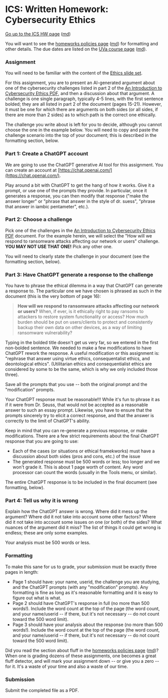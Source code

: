 ICS: Written Homework: Cybersecurity Ethics
=============================================

[Go up to the ICS HW page](index.html) ([md](index.md))

You will want to see the
[homeworks policies page](../uva/hw-policies.html)
([md](../uva/hw-policies.md)) for formatting and other details.  The
due dates are listed on the [UVa course page](../uva/index.html)
([md](../uva/index.md)).

### Assignment

You will need to be familiar with the content of the [Ethics slide set](../slides/ethics.html#/).

For this assignment, you are to present an AI-generated argument about one of the cybersecurity challenges listed in part 2 of the [An Introduction to Cybersecurity Ethics PDF](https://www.scu.edu/media/ethics-center/technology-ethics/IntroToCybersecurityEthics.pdf), and then a discussion about that argument.  A challenge is one single paragraph, typically 4-5 lines, with the first sentence bolded; they are all listed in part 2 of the document (pages 15-21).  However, it must be one for which there are arguments on both sides (or all sides, if there are more than 2 sides) as to which path is the correct one ethically.

The challenge you write about is left for you to decide, although you cannot choose the one in the example below.  You will need to copy and paste the challenge scenario into the top of your document; this is described in the formatting section, below.


### Part 1: Create a ChatGPT account

We are going to use the ChatGPT generative AI tool for this assignment.  You can create an account at [https://chat.openai.com/](https://chat.openai.com/).

Play around a bit with ChatGPT to get the hang of how it works.  Give it a prompt, or use one of the prompts they provide.  In particular, once it generates a response, you can then modify that response ("make the answer longer" or "phrase that answer in the style of dr. suess", "phrase that answer in iambic pentameter", etc.).


### Part 2: Choose a challenge

Pick one of the challenges in the [An Introduction to Cybersecurity Ethics PDF](https://www.scu.edu/media/ethics-center/technology-ethics/IntroToCybersecurityEthics.pdf) document.  For the example herein, we will select the "How will we respond to ransomware attacks affecting our network or users" challenge.  **YOU MAY NOT USE THAT ONE!**  Pick any other one.

You will need to clearly state the challenge in your document (see the formatting section, below).


### Part 3: Have ChatGPT generate a response to the challenge

You have to phrase the ethical dilemma in a way that ChatGPT can generate a response to.  The particular one we have chosen is phrased as such in the document (this is the very bottom of page 16):

> **How will we respond to ransomware attacks affecting our network or users?** When, if ever, is it ethically right to pay ransoms to attackers to restore system functionality or access? How much burden should be put on users/clients to protect and consistently backup their own data on other devices, as a way of limiting ransomware vulnerability?

Typing in the bolded title doesn't get us very far, so we entered in the first non-bolded sentence.  We needed to make a few modifications to have ChatGPT rework the response.  A useful modification or this assignment is: "rephrase that answer using virtue ethics, consequentalist ethics, and deontological ethics".  (Utilitarian ethics and consequentialist ethics are considered by some to be the same, which is why we only included those three).

Save all the prompts that you use -- both the original prompt and the "modification" prompts.

Your ChatGPT response must be reasonable!!!  While it's fun to phrase it as if it were from Dr. Seuss, that would not be accepted as a reasonable answer to such an essay prompt.  Likewise, you have to ensure that the prompts sincerely try to elicit a correct response, and that the answer is correctly to the limit of ChatGPT's ability.

Keep in mind that you can re-generate a previous response, or make modifications.  There are a few strict requirements about the final ChatGPT response that you are going to use:

- Each of the cases (or situations or ethical framekworks) must have a discussion about both sides (pros and cons, etc.) of the issue
- The generated response must be 500 words or less; too longer and we won't grade it.  This is about 1 page worth of content.  Any word processor can count the words (usually in the Tools menu, or similar).

The entire ChatGPT response is to be included in the final document (see formatting, below).


### Part 4: Tell us why it is wrong

Explain how the ChatGPT answer is wrong.  Where did it mess up the argument?  Where did it not take into account some other factors?  Where did it not take into account some issues on one (or both) of the sides?  What nuances of the argument did it miss?  The list of things it could get wrong is endless; these are only some examples.

Your analysis must be 500 words or less.


### Formatting

To make this sane for us to grade, your submission must be exactly three pages in length:

- Page 1 should have: your name, userid, the challenge you are studying, and the ChatGPT prompts (with any "modification" prompts).  Any formatting is fine as long as it's reasonable formatting and it is easy to figure out what is what.
- Page 2 should have ChatGPT's response in full (no more than 500 words!).  Include the word count at the top of the page (the word count, and your name/userid -- if there, but it's not necessary -- do not count toward the 500 word limit).
- Page 3 should have your analysis about the response (no more than 500 words!). Include the word count at the top of the page (the word count, and your name/userid -- if there, but it's not necessary -- do not count toward the 500 word limit).

Did you read the section about fluff in the [homeworks policies page](../uva/hw-policies.html) ([md](../uva/hw-policies.md))?  When one is grading dozens of these assignments, one becomes a great fluff detector, and will mark your assignment down -- or give you a zero -- for it.  It's a waste of your time and also a waste of our time.

### Submission

Submit the completed file as a PDF.
